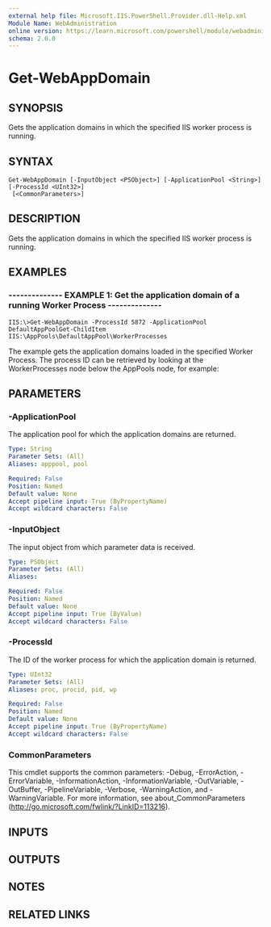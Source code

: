 ```yaml
---
external help file: Microsoft.IIS.PowerShell.Provider.dll-Help.xml
Module Name: WebAdministration
online version: https://learn.microsoft.com/powershell/module/webadministration/get-webappdomain?view=windowsserver2012-ps&wt.mc_id=ps-gethelp
schema: 2.0.0
---
```


# Get-WebAppDomain

## SYNOPSIS
Gets the application domains in which the specified IIS worker process is running.

## SYNTAX

```
Get-WebAppDomain [-InputObject <PSObject>] [-ApplicationPool <String>] [-ProcessId <UInt32>]
 [<CommonParameters>]
```

## DESCRIPTION
Gets the application domains in which the specified IIS worker process is running.

## EXAMPLES

### -------------- EXAMPLE 1: Get the application domain of a running Worker Process --------------
```
IIS:\>Get-WebAppDomain -ProcessId 5872 -ApplicationPool DefaultAppPoolGet-ChildItem IIS:\AppPools\DefaultAppPool\WorkerProcesses
```

The example gets the application domains loaded in the specified Worker Process.
The process ID can be retrieved by looking at the WorkerProcesses node below the AppPools node, for example:

## PARAMETERS

### -ApplicationPool
The application pool for which the application domains are returned.

```yaml
Type: String
Parameter Sets: (All)
Aliases: apppool, pool

Required: False
Position: Named
Default value: None
Accept pipeline input: True (ByPropertyName)
Accept wildcard characters: False
```

### -InputObject
The input object from which parameter data is received.

```yaml
Type: PSObject
Parameter Sets: (All)
Aliases: 

Required: False
Position: Named
Default value: None
Accept pipeline input: True (ByValue)
Accept wildcard characters: False
```

### -ProcessId
The ID of the worker process for which the application domain is returned.

```yaml
Type: UInt32
Parameter Sets: (All)
Aliases: proc, procid, pid, wp

Required: False
Position: Named
Default value: None
Accept pipeline input: True (ByPropertyName)
Accept wildcard characters: False
```

### CommonParameters
This cmdlet supports the common parameters: -Debug, -ErrorAction, -ErrorVariable, -InformationAction, -InformationVariable, -OutVariable, -OutBuffer, -PipelineVariable, -Verbose, -WarningAction, and -WarningVariable. For more information, see about_CommonParameters (http://go.microsoft.com/fwlink/?LinkID=113216).

## INPUTS

## OUTPUTS

## NOTES

## RELATED LINKS

